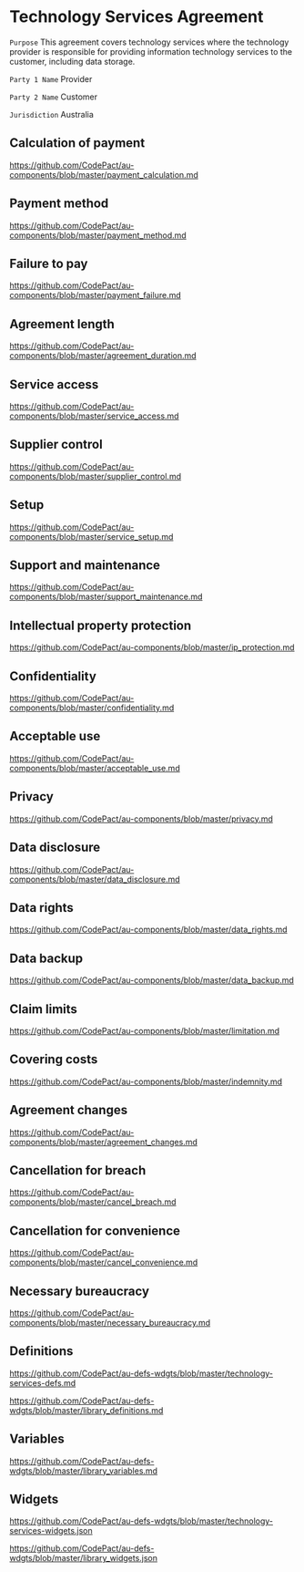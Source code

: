 # Technology Services Agreement

`Purpose` This agreement covers technology services where the technology provider is responsible for providing information technology services to the customer, including data storage.

`Party 1 Name` Provider

`Party 2 Name` Customer

`Jurisdiction` Australia

## Calculation of payment

https://github.com/CodePact/au-components/blob/master/payment_calculation.md

## Payment method

https://github.com/CodePact/au-components/blob/master/payment_method.md

## Failure to pay

https://github.com/CodePact/au-components/blob/master/payment_failure.md

## Agreement length

https://github.com/CodePact/au-components/blob/master/agreement_duration.md

## Service access

https://github.com/CodePact/au-components/blob/master/service_access.md

## Supplier control

https://github.com/CodePact/au-components/blob/master/supplier_control.md

## Setup

https://github.com/CodePact/au-components/blob/master/service_setup.md

## Support and maintenance

https://github.com/CodePact/au-components/blob/master/support_maintenance.md

## Intellectual property protection

https://github.com/CodePact/au-components/blob/master/ip_protection.md

## Confidentiality

https://github.com/CodePact/au-components/blob/master/confidentiality.md

## Acceptable use

https://github.com/CodePact/au-components/blob/master/acceptable_use.md

## Privacy

https://github.com/CodePact/au-components/blob/master/privacy.md

## Data disclosure

https://github.com/CodePact/au-components/blob/master/data_disclosure.md

## Data rights

https://github.com/CodePact/au-components/blob/master/data_rights.md

## Data backup

https://github.com/CodePact/au-components/blob/master/data_backup.md

## Claim limits

https://github.com/CodePact/au-components/blob/master/limitation.md

## Covering costs

https://github.com/CodePact/au-components/blob/master/indemnity.md

## Agreement changes

https://github.com/CodePact/au-components/blob/master/agreement_changes.md

## Cancellation for breach

https://github.com/CodePact/au-components/blob/master/cancel_breach.md

## Cancellation for convenience

https://github.com/CodePact/au-components/blob/master/cancel_convenience.md

## Necessary bureaucracy

https://github.com/CodePact/au-components/blob/master/necessary_bureaucracy.md

## Definitions

https://github.com/CodePact/au-defs-wdgts/blob/master/technology-services-defs.md

https://github.com/CodePact/au-defs-wdgts/blob/master/library_definitions.md

## Variables

https://github.com/CodePact/au-defs-wdgts/blob/master/library_variables.md

## Widgets

https://github.com/CodePact/au-defs-wdgts/blob/master/technology-services-widgets.json

https://github.com/CodePact/au-defs-wdgts/blob/master/library_widgets.json
